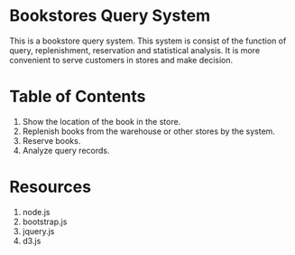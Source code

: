 # Bookstores Query System 
This is a bookstore  query system. This system is consist of the function of query, replenishment, reservation and statistical analysis. It is more convenient to serve customers in stores and make decision. 
# Table of Contents
1. Show the location of the book in the store.</br>
2. Replenish books from the warehouse or other stores by the system.</br>
3. Reserve books.</br>
4. Analyze query records.</br>
# Resources
1. node.js</br>
2. bootstrap.js</br>
3. jquery.js</br>
4. d3.js</br>

